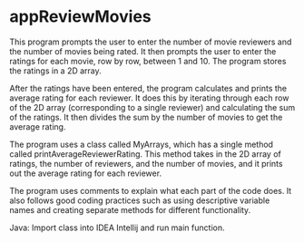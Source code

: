 # appReviewMovies
This program prompts the user to enter the number of movie reviewers and the number of movies being rated. It then prompts the user to enter the ratings for each movie, row by row, between 1 and 10. The program stores the ratings in a 2D array.

After the ratings have been entered, the program calculates and prints the average rating for each reviewer. It does this by iterating through each row of the 2D array (corresponding to a single reviewer) and calculating the sum of the ratings. It then divides the sum by the number of movies to get the average rating.

The program uses a class called MyArrays, which has a single method called printAverageReviewerRating. This method takes in the 2D array of ratings, the number of reviewers, and the number of movies, and it prints out the average rating for each reviewer.

The program uses comments to explain what each part of the code does. It also follows good coding practices such as using descriptive variable names and creating separate methods for different functionality.

Java: Import class into IDEA Intellij and run main function.
